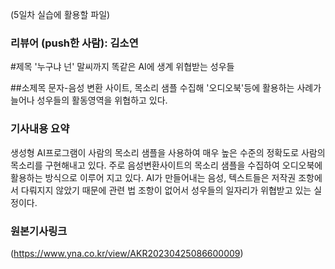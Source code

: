 
(5일차 실습에 활용할 파일)

### 리뷰어 (push한 사람): 김소연

#제목
'누구냐 넌' 말씨까지 똑같은 AI에 생계 위협받는 성우들

##소제목
문자-음성 변환 사이트, 목소리 샘플 수집해 '오디오북'등에 활용하는 사례가 늘어나 성우들의 활동영역을 위협하고 있다.

### 기사내용 요약
생성형 AI프로그램이 사람의 목소리 샘플을 사용하여 매우 높은 수준의 정확도로 사람의 목소리를 구현해내고 있다.
주로 음성변환사이트의 목소리 샘플을 수집하여 오디오북에 활용하는 방식으로 이루어 지고 있다.
AI가 만들어내는 음성, 텍스트들은 저작권 조항에서 다뤄지지 않았기 때문에 관련 법 조항이 없어서  성우들의 일자리가 위협받고 있는 실정이다.

###  원본기사링크
(https://www.yna.co.kr/view/AKR20230425086600009)
